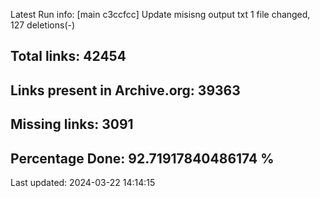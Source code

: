 Latest Run info: 
[main c3ccfcc] Update misisng output txt
 1 file changed, 127 deletions(-)

## Total links: 42454

## Links present in Archive.org: 39363

## Missing links: 3091

## Percentage Done: 92.71917840486174 %


Last updated: 2024-03-22 14:14:15
